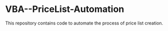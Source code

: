 # VBA--PriceList-Automation
This repository contains code to automate the process of price list creation.
